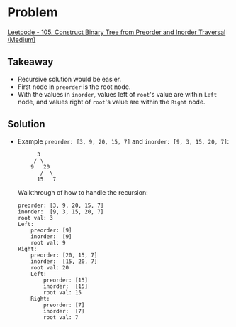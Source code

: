 # Problem
[Leetcode - 105. Construct Binary Tree from Preorder and Inorder Traversal (Medium)](https://leetcode.com/problems/construct-binary-tree-from-preorder-and-inorder-traversal/)

## Takeaway
- Recursive solution would be easier.
- First node in `preorder` is the root node.
- With the values in `inorder`, values left of `root`'s value are within `Left` node, and values right of `root`'s value are within the `Right` node.

## Solution
- Example `preorder: [3, 9, 20, 15, 7]` and `inorder: [9, 3, 15, 20, 7]`:
    ```
          3
         / \
        9   20
           /  \
          15   7
    ```

    Walkthrough of how to handle the recursion:
    ```
    preorder: [3, 9, 20, 15, 7]
    inorder:  [9, 3, 15, 20, 7]
    root val: 3
    Left:
        preorder: [9]
        inorder:  [9]
        root val: 9
    Right:
        preorder: [20, 15, 7]
        inorder:  [15, 20, 7]
        root val: 20
        Left:
            preorder: [15]
            inorder:  [15]
            root val: 15
        Right:
            preorder: [7]
            inorder:  [7]
            root val: 7
    ```
